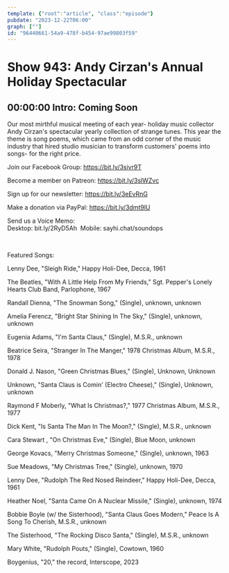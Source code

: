 ```yaml
---
template: {"root":"article", "class":"episode"}
pubdate: "2023-12-22T06:00"
graph: [""]
id: "96440661-54a9-478f-b454-97ae99803f59"
---
```






# Show 943: Andy Cirzan's Annual Holiday Spectacular



## 00:00:00 Intro: Coming Soon

Our most mirthful musical meeting of each year- holiday music collector Andy Cirzan's spectacular yearly collection of strange tunes. This year the theme is song poems, which came from an odd corner of the music industry that hired studio musician to transform customers' poems into songs- for the right price.




Join our Facebook Group: https://bit.ly/3sivr9T

Become a member on Patreon: https://bit.ly/3slWZvc

Sign up for our newsletter: https://bit.ly/3eEvRnG

Make a donation via PayPal: https://bit.ly/3dmt9lU

Send us a Voice Memo: Desktop: bit.ly/2RyD5Ah  Mobile: sayhi.chat/soundops

 

Featured Songs:

Lenny Dee, "Sleigh Ride," Happy Holi-Dee, Decca, 1961

The Beatles, "With A Little Help From My Friends," Sgt. Pepper's Lonely Hearts Club Band, Parlophone, 1967

Randall Dienna, "The Snowman Song," (Single), unknown, unknown

Amelia Ferencz, "Bright Star Shining In The Sky," (Single), unknown, unknown

Eugenia Adams, "I'm Santa Claus," (Single), M.S.R., unknown

Beatrice Seira, "Stranger In The Manger," 1978 Christmas Album, M.S.R., 1978

Donald J. Nason, "Green Christmas Blues," (Single), Unknown, Unknown

Unknown, "Santa Claus is Comin' (Electro Cheese)," (Single), Unknown, unknown

Raymond F Moberly, "What Is Christmas?," 1977 Christmas Album, M.S.R., 1977

Dick Kent, "Is Santa The Man In The Moon?," (Single), M.S.R., unknown

Cara Stewart , "On Christmas Eve," (Single), Blue Moon, unknown

George Kovacs, "Merry Christmas Someone," (Single), unknown, 1963

Sue Meadows, "My Christmas Tree," (Single), unknown, 1970

Lenny Dee, "Rudolph The Red Nosed Reindeer," Happy Holi-Dee, Decca, 1961

Heather Noel, "Santa Came On A Nuclear Missile," (Single), unknown, 1974

Bobbie Boyle (w/ the Sisterhood), "Santa Claus Goes Modern," Peace Is A Song To Cherish, M.S.R., unknown

The Sisterhood, "The Rocking Disco Santa," (Single), M.S.R., unknown

Mary White, "Rudolph Pouts," (Single), Cowtown, 1960

Boygenius, "20," the record, Interscope, 2023